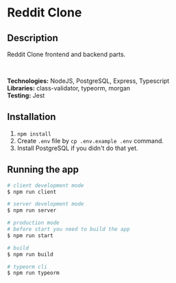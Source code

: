 # Reddit Clone

## Description

Reddit Clone frontend and backend parts. </br>

<!-- [Link to client side source code](https://github.com/quinsberry/twitter-clone-client)</br> -->
</br>

**Technologies:** NodeJS, PostgreSQL, Express, Typescript </br>
**Libraries:** class-validator, typeorm, morgan </br>
**Testing:** Jest

## Installation

1. `npm install`
2. Create `.env` file by `cp .env.example .env` command.
3. Install PostgreSQL if you didn't do that yet.

## Running the app

```bash
# client development mode
$ npm run client

# server development mode
$ npm run server

# production mode
# before start you need to build the app
$ npm run start

# build
$ npm run build

# typeorm cli
$ npm run typeorm
```
